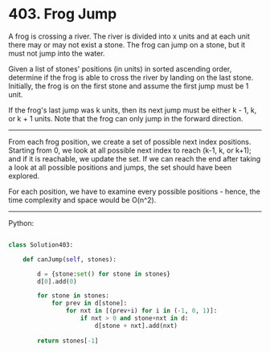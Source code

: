 # 403. Frog Jump

A frog is crossing a river. The river is divided into x units and at each unit
there may or may not exist a stone. The frog can jump on a stone, but it must
not jump into the water.

Given a list of stones' positions (in units) in sorted ascending order,
determine if the frog is able to cross the river by landing on the last stone.
Initially, the frog is on the first stone and assume the first jump must be
1 unit.

If the frog's last jump was k units, then its next jump must be either k - 1,
k, or k + 1 units. Note that the frog can only jump in the forward direction.

---

From each frog position, we create a set of possible next index positions.
Starting from 0, we look at all possible next index to reach (k-1, k, or k+1);
and if it is reachable, we update the set. If we can reach the end after taking
a look at all possible positions and jumps, the set should have been explored.

For each position, we have to examine every possible positions - hence, the
time complexity and space would be O(n^2).

---

Python:

```python

class Solution403:

    def canJump(self, stones):

        d = {stone:set() for stone in stones}
        d[0].add(0)

        for stone in stones:
            for prev in d[stone]:
                for nxt in [(prev+i) for i in (-1, 0, 1)]:
                    if nxt > 0 and stone+nxt in d:
                        d[stone + nxt].add(nxt)
        
        return stones[-1]
```
